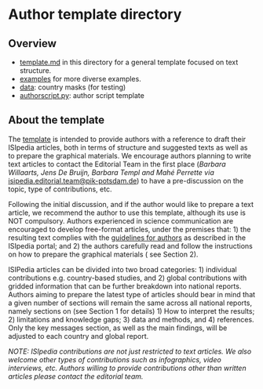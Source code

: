 # Author template directory

## Overview

- [template.md](template.md) in this directory for a general template focused on text structure.
- [examples](examples) for more diverse examples.
- [data](data): country masks (for testing)
- [authorscript.py](authorscript.py): author script template

## About the template

The [template](template.md) is intended to provide authors with a reference to draft
their ISIpedia articles, both in terms of structure and suggested texts
as well as to prepare the graphical materials. We encourage authors
planning to write text articles to contact the Editorial Team in the
first place (*Barbara Willaarts, Jens De Bruijn, Barbara Templ and Mahé
Perrette via* <isipedia.editorial.team@pik-potsdam.de>) to have a
pre-discussion on the topic, type of contributions, etc.

Following the initial discussion, and if the author would like to
prepare a text article, we recommend the author to use this template,
although its use is NOT compulsory. Authors experienced in science
communication are encouraged to develop free-format articles, under the
premises that: 1) the resulting text complies with the [guidelines for
authors](https://demo.isipedia.org/for-authors/) as described in the
ISIpedia portal; and 2) the authors carefully read and follow the
instructions on how to prepare the graphical materials ( see Section 2).

ISIPedia articles can be divided into two broad categories: 1)
individual contributions e.g. country-based studies, and 2) global
contributions with gridded information that can be further breakdown
into national reports. Authors aiming to prepare the latest type of
articles should bear in mind that a given number of sections will remain
the same across all national reports, namely sections on (see Section 1
for details) 1) How to interpret the results; 2) limitations and
knowledge gaps; 3) data and methods, and 4) references. Only the key
messages section, as well as the main findings, will be adjusted to each
country and global report.

*NOTE: ISIpedia contributions are not just restricted to text articles.
We also welcome other types of contributions such as infographics, video
interviews, etc. Authors willing to provide contributions other than
written articles please contact the editorial team.*
